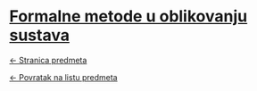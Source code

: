 # [Formalne metode u oblikovanju sustava](https://www.github.com/studosi-fer/FMOS)
[<- Stranica predmeta](https://www.fer.unizg.hr/predmet/fmuos)

[<- Povratak na listu predmeta](https://www.github.com/studosi/FER)